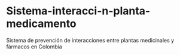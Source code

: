# Sistema-interacci-n-planta-medicamento
Sistema de prevención de interacciones entre plantas medicinales y fármacos en Colombia
